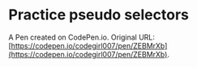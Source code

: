 # Practice pseudo selectors

A Pen created on CodePen.io. Original URL: [https://codepen.io/codegirl007/pen/ZEBMrXb](https://codepen.io/codegirl007/pen/ZEBMrXb).


